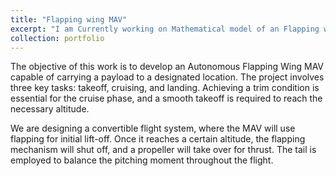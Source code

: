 ```yaml
---
title: "Flapping wing MAV"
excerpt: "I am Currently working on Mathematical model of an Flapping wing MAV<br/><img src='/images/Animate.webp'>"
collection: portfolio
---
```


The objective of this work is to develop an Autonomous Flapping Wing MAV capable of carrying a payload to a designated location. The project involves three key tasks: takeoff, cruising, and landing. Achieving a trim condition is essential for the cruise phase, and a smooth takeoff is required to reach the necessary altitude.

We are designing a convertible flight system, where the MAV will use flapping for initial lift-off. Once it reaches a certain altitude, the flapping mechanism will shut off, and a propeller will take over for thrust. The tail is employed to balance the pitching moment throughout the flight.



